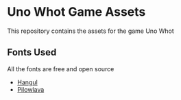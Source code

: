 # Uno Whot Game Assets
This repository contains the assets for the game Uno Whot

## Fonts Used
All the fonts  are free and open source
- <a href="https://github.com/velvetyne/Hangul/">Hangul</a>
- <a href="https://gitlab.com/StudioTriple/pilowlava/">Pilowlava</a>